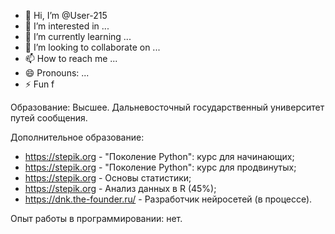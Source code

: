 - 👋 Hi, I’m @User-215
- 👀 I’m interested in ...
- 🌱 I’m currently learning ...
- 💞️ I’m looking to collaborate on ...
- 📫 How to reach me ...
- 😄 Pronouns: ...
- ⚡ Fun f

Образование: Высшее. Дальневосточный государственный университет путей сообщения.

Дополнительное образование:
- https://stepik.org - "Поколение Python": курс для начинающих;
- https://stepik.org - "Поколение Python": курс для продвинутых;
- https://stepik.org - Основы статистики;
- https://stepik.org - Анализ данных в R (45%);
- https://dnk.the-founder.ru/ - Разработчик нейросетей (в процессе).

Опыт работы в программировании: нет.
